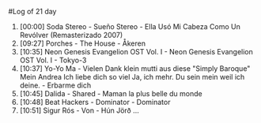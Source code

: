 #Log of 21 day

1. [00:00] Soda Stereo - Sueño Stereo - Ella Usó Mi Cabeza Como Un Revólver (Remasterizado 2007)
1. [09:27] Porches - The House - Åkeren
1. [10:35] Neon Genesis Evangelion OST Vol. I - Neon Genesis Evangelion OST Vol. I - Tokyo-3
1. [10:37] Yo-Yo Ma - Vielen Dank klein mutti aus diese "Simply Baroque" Mein Andrea Ich liebe dich so viel Ja, ich mehr. Du sein mein weil ich deine. - Erbarme dich
1. [10:45] Dalida - Shared - Maman la plus belle du monde
1. [10:48] Beat Hackers - Dominator - Dominator
1. [10:51] Sigur Rós - Von - Hún Jörð …
